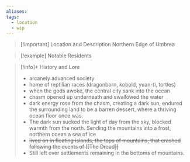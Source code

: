 ```yaml
---
aliases: 
tags:
  - location
  - wip
---
```

>[!important] Location and Description
>Northern Edge of Umbrea

> [!example] Notable Residents

> [!info]+ History and Lore
> - arcanely advanced society
> - home of reptilian races (dragonborn, kobold, yuan-ti, tortles)
> - when the gods awoke, the central city sank into the ocean
> - chasm opened up underneath and swallowed the water
> - dark energy rose from the chasm, creating a dark sun, endured the surrounding land to be a barren dessert, where a thriving ocean floor once was.
> - The dark sun sucked the light of day from the sky, blocked warmth from the north. Sending the mountains into a frost, northern ocean a sea of ice
> - ~~lived on in floating islands, the tops of mountains, that crashed following the events of [[The Dread]]~~
> - Still left over settlements remaining in the bottoms of mountains.
